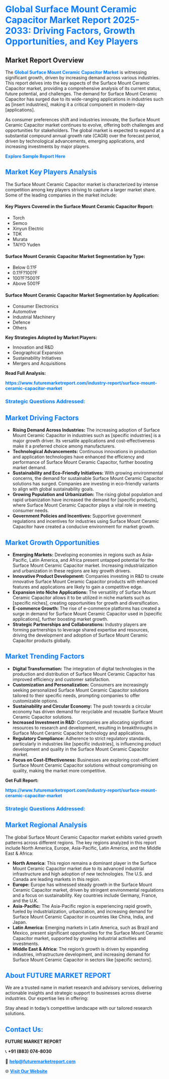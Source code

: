 <h1 style="color: #007BFF;">Global Surface Mount Ceramic Capacitor Market Report 2025-2033: Driving Factors, Growth Opportunities, and Key Players</h1>

<section id="overview">
<h2>Market Report Overview</h2>
<p>The <a href="https://www.futuremarketreport.com/industry-report/surface-mount-ceramic-capacitor-market" style="color: #007BFF; text-decoration: none;"><strong>Global Surface Mount Ceramic Capacitor Market</strong></a> is witnessing significant growth, driven by increasing demand across various industries. This report delves into the key aspects of the Surface Mount Ceramic Capacitor market, providing a comprehensive analysis of its current status, future potential, and challenges. The demand for Surface Mount Ceramic Capacitor has surged due to its wide-ranging applications in industries such as [insert industries], making it a critical component in modern-day [applications].</p>
<p>As consumer preferences shift and industries innovate, the Surface Mount Ceramic Capacitor market continues to evolve, offering both challenges and opportunities for stakeholders. The global market is expected to expand at a substantial compound annual growth rate (CAGR) over the forecast period, driven by technological advancements, emerging applications, and increasing investments by major players.</p>
</section>

<section id="overview">
<p><a href="https://www.futuremarketreport.com/request-sample/reportId=75757" style="color: #007BFF; text-decoration: none;"><strong>Explore Sample Report Here</strong></a></p>
</section>

<section id="key-players">
<h2 style="color: #007BFF;">Market Key Players Analysis</h2>
<p>The Surface Mount Ceramic Capacitor market is characterized by intense competition among key players striving to capture a larger market share. Some of the leading companies in the market include:</p>
<h4>Key Players Covered in the Surface Mount Ceramic Capacitor Report:</h4>
<ul><li>Torch</li><li>Semco</li><li>Xinyun Electric</li><li>TDK</li><li>Murata</li><li>TAIYO Yuden</li></ul>
<h4>Surface Mount Ceramic Capacitor Market Segmentation by Type:</h4>
<ul><li>Below 0.1?F</li><li>0.1?F?100?F</li><li>100?F?500?F</li><li>Above 500?F</li></ul>

<h4>Surface Mount Ceramic Capacitor Market Segmentation by Application:</h4>
<ul><li>Consumer Electronics</li><li>Automotive</li><li>Industrial Machinery</li><li>Defence</li><li>Others</li></ul>
<p><strong>Key Strategies Adopted by Market Players:</strong></p>
<ul>
<li>Innovation and R&D</li>
<li>Geographical Expansion</li>
<li>Sustainability Initiatives</li>
<li>Mergers and Acquisitions</li>
</ul>
</section>

<section>
<p><strong>Read Full Analysis: </strong></p><a href="https://www.futuremarketreport.com/industry-report/surface-mount-ceramic-capacitor-market" style="color: #007BFF; text-decoration: none;"><strong>https://www.futuremarketreport.com/industry-report/surface-mount-ceramic-capacitor-market</strong></a>
<h3 style="color: #007BFF;">Strategic Questions Addressed:</h3>
</section>

<section id="driving-factors">
<h2 style="color: #007BFF;">Market Driving Factors</h2>
<ul>
<li><strong>Rising Demand Across Industries:</strong> The increasing adoption of Surface Mount Ceramic Capacitor in industries such as [specific industries] is a major growth driver. Its versatile applications and cost-effectiveness make it a preferred choice among manufacturers.</li>
<li><strong>Technological Advancements:</strong> Continuous innovations in production and application technologies have enhanced the efficiency and performance of Surface Mount Ceramic Capacitor, further boosting market demand.</li>
<li><strong>Sustainability and Eco-Friendly Initiatives:</strong> With growing environmental concerns, the demand for sustainable Surface Mount Ceramic Capacitor solutions has surged. Companies are investing in eco-friendly variants to align with global sustainability goals.</li>
<li><strong>Growing Population and Urbanization:</strong> The rising global population and rapid urbanization have increased the demand for [specific products], where Surface Mount Ceramic Capacitor plays a vital role in meeting consumer needs.</li>
<li><strong>Government Policies and Incentives:</strong> Supportive government regulations and incentives for industries using Surface Mount Ceramic Capacitor have created a conducive environment for market growth.</li>
</ul>
</section>

<section id="growth-opportunities">
<h2 style="color: #007BFF;">Market Growth Opportunities</h2>
<ul>
<li><strong>Emerging Markets:</strong> Developing economies in regions such as Asia-Pacific, Latin America, and Africa present untapped potential for the Surface Mount Ceramic Capacitor market. Increasing industrialization and urbanization in these regions are key growth drivers.</li>
<li><strong>Innovative Product Development:</strong> Companies investing in R&D to create innovative Surface Mount Ceramic Capacitor products with enhanced features and applications are likely to gain a competitive edge.</li>
<li><strong>Expansion into Niche Applications:</strong> The versatility of Surface Mount Ceramic Capacitor allows it to be utilized in niche markets such as [specific niches], creating opportunities for growth and diversification.</li>
<li><strong>E-commerce Growth:</strong> The rise of e-commerce platforms has created a surge in demand for Surface Mount Ceramic Capacitor used in [specific applications], further boosting market growth.</li>
<li><strong>Strategic Partnerships and Collaborations:</strong> Industry players are forming partnerships to leverage shared expertise and resources, driving the development and adoption of Surface Mount Ceramic Capacitor products globally.</li>
</ul>
</section>

<section id="trending-factors">
<h2 style="color: #007BFF;">Market Trending Factors</h2>
<ul>
<li><strong>Digital Transformation:</strong> The integration of digital technologies in the production and distribution of Surface Mount Ceramic Capacitor has improved efficiency and customer satisfaction.</li>
<li><strong>Customization and Personalization:</strong> Consumers are increasingly seeking personalized Surface Mount Ceramic Capacitor solutions tailored to their specific needs, prompting companies to offer customizable options.</li>
<li><strong>Sustainability and Circular Economy:</strong> The push towards a circular economy has driven demand for recyclable and reusable Surface Mount Ceramic Capacitor solutions.</li>
<li><strong>Increased Investment in R&D:</strong> Companies are allocating significant resources to research and development, resulting in breakthroughs in Surface Mount Ceramic Capacitor technology and applications.</li>
<li><strong>Regulatory Compliance:</strong> Adherence to strict regulatory standards, particularly in industries like [specific industries], is influencing product development and quality in the Surface Mount Ceramic Capacitor market.</li>
<li><strong>Focus on Cost-Effectiveness:</strong> Businesses are exploring cost-efficient Surface Mount Ceramic Capacitor solutions without compromising on quality, making the market more competitive.</li>
</ul>
</section>

<section>
<p><strong>Get Full Report: </strong></p><a href="https://www.futuremarketreport.com/industry-report/surface-mount-ceramic-capacitor-market" style="color: #007BFF; text-decoration: none;"><strong>https://www.futuremarketreport.com/industry-report/surface-mount-ceramic-capacitor-market</strong></a>
<h3 style="color: #007BFF;">Strategic Questions Addressed:</h3>
</section>


<section id="regional-analysis">
<h2 style="color: #007BFF;">Market Regional Analysis</h2>
<p>The global Surface Mount Ceramic Capacitor market exhibits varied growth patterns across different regions. The key regions analyzed in this report include North America, Europe, Asia-Pacific, Latin America, and the Middle East & Africa:</p>
<ul>
<li><strong>North America:</strong> This region remains a dominant player in the Surface Mount Ceramic Capacitor market due to its advanced industrial infrastructure and high adoption of new technologies. The U.S. and Canada are leading markets in this region.</li>
<li><strong>Europe:</strong> Europe has witnessed steady growth in the Surface Mount Ceramic Capacitor market, driven by stringent environmental regulations and a focus on sustainability. Key countries include Germany, France, and the U.K.</li>
<li><strong>Asia-Pacific:</strong> The Asia-Pacific region is experiencing rapid growth, fueled by industrialization, urbanization, and increasing demand for Surface Mount Ceramic Capacitor in countries like China, India, and Japan.</li>
<li><strong>Latin America:</strong> Emerging markets in Latin America, such as Brazil and Mexico, present significant opportunities for the Surface Mount Ceramic Capacitor market, supported by growing industrial activities and investments.</li>
<li><strong>Middle East & Africa:</strong> The region’s growth is driven by expanding industries, infrastructure development, and increasing demand for Surface Mount Ceramic Capacitor in sectors like [specific sectors].</li>
</ul>
</section>

<footer>
<h2 style="color: #007BFF;">About FUTURE MARKET REPORT</h2>
<p>We are a trusted name in market research and advisory services, delivering actionable insights and strategic support to businesses across diverse industries. Our expertise lies in offering:</p>

<p>Stay ahead in today’s competitive landscape with our tailored research solutions.</p>

<h2 style="color: #007BFF;">Contact Us:</h2>
<p><strong>FUTURE MARKET REPORT</strong></p>
<p>📞 <strong>+91 (883) 074-8030</strong></p>
<p>📧 <strong><a href="mailto:help@futuremarketreport.com" style="color: #007BFF;">help@futuremarketreport.com</a></strong></p>
<p>🌐 <strong><a href="https://www.futuremarketreport.com/" style="color: #007BFF;">Visit Our Website</a></strong></p>
</footer>